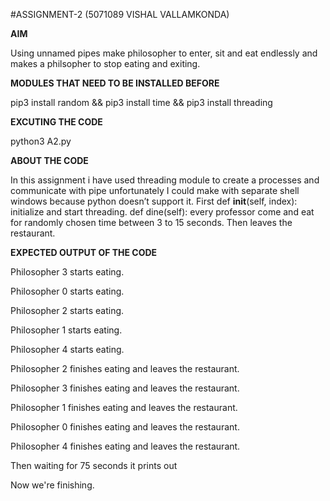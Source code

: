 #ASSIGNMENT-2 (5071089 VISHAL VALLAMKONDA)

**AIM**

Using unnamed pipes make philosopher to enter, sit and eat endlessly and makes a philsopher to stop eating and exiting.

**MODULES THAT NEED TO BE INSTALLED BEFORE**

pip3 install random && pip3 install time && pip3 install threading

**EXCUTING THE CODE**

python3 A2.py

**ABOUT THE CODE**

In this assignment i have used threading module to create a processes and communicate with pipe unfortunately I could make with separate shell windows because python doesn’t support it. First  def __init__(self, index):   initialize and start threading.  def dine(self): every professor come and eat for randomly chosen time between 3 to 15 seconds. Then leaves the restaurant.

**EXPECTED OUTPUT OF THE CODE**

Philosopher 3 starts eating.

Philosopher 0 starts eating.

Philosopher 2 starts eating.

Philosopher 1 starts eating.

Philosopher 4 starts eating.

Philosopher 2 finishes eating and leaves the restaurant.

Philosopher 3 finishes eating and leaves the restaurant.

Philosopher 1 finishes eating and leaves the restaurant.

Philosopher 0 finishes eating and leaves the restaurant.

Philosopher 4 finishes eating and leaves the restaurant.


Then waiting for 75 seconds it prints out

Now we're finishing.
